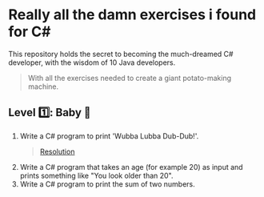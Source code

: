 # Really all the damn exercises i found for C#

This repository holds the secret to becoming the much-dreamed C# developer, with the wisdom of 10 Java developers.

> With all the exercises needed to create a giant potato-making machine.

## Level 1️⃣: Baby 🧸

1. Write a C# program to print 'Wubba Lubba Dub-Dub!'.
   > [Resolution](https://github.com/RaulShinaede/ratdeif-csharp/tree/main/resolutions/Level1/RatdeifCsharp.Level1.Exercise1)
2. Write a C# program that takes an age (for example 20) as input and prints something like "You look older than 20".
3. Write a C# program to print the sum of two numbers.
